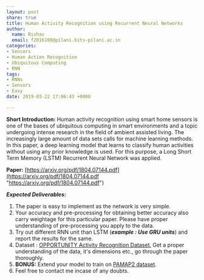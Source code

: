 ```yaml
---
layout: post
share: true
title: Human Activity Recognition using Recurrent Neural Networks
author:
  name: Rishav
  email: f2016108@pilani.bits-pilani.ac.in
categories:
- Sensors
- Human Action Recognition
- Ubiquitous Computing
- RNN
tags:
- RNNs
- Sensors
- Easy
date: 2019-03-22 17:06:43 +0000

---
```

**Short Introduction:** Human activity recognition using smart home sensors is one of the bases of ubiquitous computing in smart environments and a topic undergoing intense research in the field of ambient assisted living. The increasingly large amount of data sets calls for machine learning methods. In this paper, a deep learning model that learns to classify human activities without using any prior knowledge is used. For this purpose, a Long Short Term Memory (LSTM) Recurrent Neural Network was applied.

**Paper:** [https://arxiv.org/pdf/1804.07144.pdf](https://arxiv.org/pdf/1804.07144.pdf "https://arxiv.org/pdf/1804.07144.pdf")

**_Expected Deliverables:_**

1. The paper is easy to implement as the network is very simple.
2. Your accuracy and pre-processing for obtaining better accuracy also carry weightage for this particular paper. Please have proper understanding of pre-processing you apply to the data.
3. Try out different RNN unit than LSTM (**_example : Use GRU units_**) and report the results for the same.
4. Dataset : [OPPORTUNITY Activity Recognition Dataset.](https://archive.ics.uci.edu/ml/datasets/OPPORTUNITY+Activity+Recognition "Opportunity ") Get a proper understanding of the data, it's dimensions etc., go through the paper thoroughly.
5. **BONUS:** Extend your model to train on [PAMAP2 dataset](http://archive.ics.uci.edu/ml/datasets/pamap2+physical+activity+monitoring "PAMAP").
6. Feel free to contact me incase of any doubts.